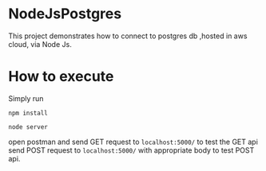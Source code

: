 # NodeJsPostgres
This project demonstrates how to connect to postgres db ,hosted in aws cloud, via Node Js.
# How to execute
Simply run 
```
npm install

node server
```
open postman and send GET request to ``` localhost:5000/ ``` to test the GET api
send POST request to ``` localhost:5000/ ``` with appropriate body to test POST api.


